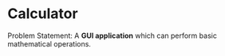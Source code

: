 # Calculator
Problem Statement: A <b>GUI application</b> which can perform basic mathematical operations.

